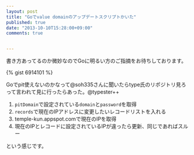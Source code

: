 ```yaml
---
layout: post
title: "Goでvalue domainのアップデートスクリプトかいた"
published: true
date: "2013-10-10T15:28:00+09:00"
comments: true


---
```

書き方あってるのか微妙なのでGoに明るい方のご指摘をお待ちしております。  
  
{% gist 6914101 %}

Goでpit使えないのかなって@soh335さんに聞いたらtype氏のリポジトリ見ろ  
って言われて見に行ったらあった。@typester++
  
1. `pitDomain`で設定されている`domain`と`password`を取得
2. `records`で現在のIPアドレスに変更したいレコードリストを入れる
3. temple-kun.appspot.comで現在のIPを取得
4. 現在のIPとレコードに設定されているIPが違ったら更新、同じであればスルー
  
という感じです。

